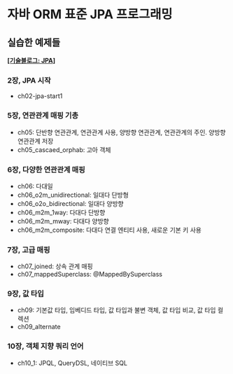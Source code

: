 # 자바 ORM 표준 JPA 프로그래밍
## 실습한 예제들
[<B>[기술블로그: JPA]</B>](https://blank001.tistory.com/category/JPA%20%28Java%20Persistence%20API%29)

### 2장, JPA 시작
- ch02-jpa-start1

### 5장, 연관관계 매핑 기총
- ch05: 단반향 연관관계, 연관관계 사용, 양방향 연관관계, 연관관계의 주인. 양방향 연관관계 저장
- ch05_cascaed_orphab: 고아 객체

### 6장, 다양한 연관관계 매핑
- ch06: 다대일
- ch06_o2m_unidirectional: 일대다 단방형
- ch06_o2o_bidirectional: 일대다 양방향
- ch06_m2m_1way: 다대다 단방향
- ch06_m2m_mway: 다대다 양방향
- ch06_m2m_composite: 다대다 연결 엔티티 사용, 새로운 기본 키 사용

### 7장, 고급 매핑
- ch07_joined: 상속 관계 매핑
- ch07_mappedSuperclass: @MappedBySuperclass

### 9장, 값 타입
- ch09: 기본값 타입, 임베디드 타입, 값 타입과 불변 객체, 값 타입 비교, 값 타입 컬렉션
- ch09_alternate

### 10장, 객체 지향 쿼리 언어
- ch10_1: JPQL, QueryDSL, 네이티브 SQL
